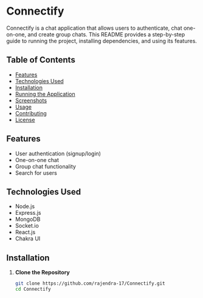 # Connectify

Connectify is a chat application that allows users to authenticate, chat one-on-one, and create group chats. This README provides a step-by-step guide to running the project, installing dependencies, and using its features.

## Table of Contents
- [Features](#features)
- [Technologies Used](#technologies-used)
- [Installation](#installation)
- [Running the Application](#running-the-application)
- [Screenshots](#screenshots)
- [Usage](#usage)
- [Contributing](#contributing)
- [License](#license)

## Features
- User authentication (signup/login)
- One-on-one chat
- Group chat functionality
- Search for users

## Technologies Used
- Node.js
- Express.js
- MongoDB
- Socket.io
- React.js
- Chakra UI

## Installation

1. **Clone the Repository**
   ```bash
   git clone https://github.com/rajendra-17/Connectify.git
   cd Connectify
